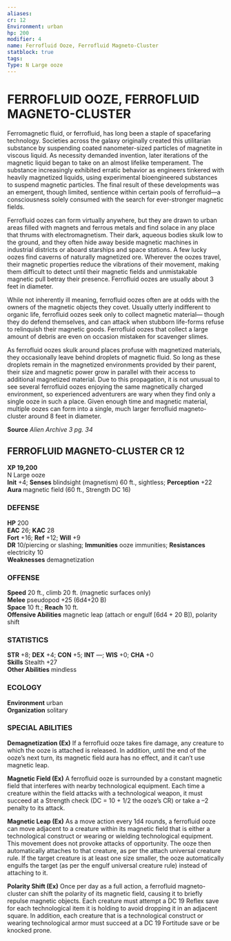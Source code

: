 ```yaml
---
aliases: 
cr: 12
Environment: urban  
hp: 200
modifier: 4
name: Ferrofluid Ooze, Ferrofluid Magneto-Cluster
statblock: true
tags: 
Type: N Large ooze  
---
```

# FERROFLUID OOZE, FERROFLUID MAGNETO-CLUSTER
Ferromagnetic fluid, or ferrofluid, has long been a staple of spacefaring technology. Societies across the galaxy originally created this utilitarian substance by suspending coated nanometer-sized particles of magnetite in viscous liquid. As necessity demanded invention, later iterations of the magnetic liquid began to take on an almost lifelike temperament. The substance increasingly exhibited erratic behavior as engineers tinkered with heavily magnetized liquids, using experimental bioengineered substances to suspend magnetic particles. The final result of these developments was an emergent, though limited, sentience within certain pools of ferrofluid—a consciousness solely consumed with the search for ever-stronger magnetic fields.

Ferrofluid oozes can form virtually anywhere, but they are drawn to urban areas filled with magnets and ferrous metals and find solace in any place that thrums with electromagnetism. Their dark, aqueous bodies skulk low to the ground, and they often hide away beside magnetic machines in industrial districts or aboard starships and space stations. A few lucky oozes find caverns of naturally magnetized ore. Wherever the oozes travel, their magnetic properties reduce the vibrations of their movement, making them difficult to detect until their magnetic fields and unmistakable magnetic pull betray their presence. Ferrofluid oozes are usually about 3 feet in diameter.

While not inherently ill meaning, ferrofluid oozes often are at odds with the owners of the magnetic objects they covet. Usually utterly indifferent to organic life, ferrofluid oozes seek only to collect magnetic material— though they do defend themselves, and can attack when stubborn life-forms refuse to relinquish their magnetic goods. Ferrofluid oozes that collect a large amount of debris are even on occasion mistaken for scavenger slimes.

As ferrofluid oozes skulk around places profuse with magnetized materials, they occasionally leave behind droplets of magnetic fluid. So long as these droplets remain in the magnetized environments provided by their parent, their size and magnetic power grow in parallel with their access to additional magnetized material. Due to this propagation, it is not unusual to see several ferrofluid oozes enjoying the same magnetically charged environment, so experienced adventurers are wary when they find only a single ooze in such a place. Given enough time and magnetic material, multiple oozes can form into a single, much larger ferrofluid magneto-cluster around 8 feet in diameter.

**Source** _Alien Archive 3 pg. 34_

## FERROFLUID MAGNETO-CLUSTER CR 12

**XP 19,200**  
N Large ooze  
**Init** +4; **Senses** blindsight (magnetism) 60 ft., sightless; **Perception** +22  
**Aura** magnetic field (60 ft., Strength DC 16)

### DEFENSE

**HP** 200  
**EAC** 26; **KAC** 28  
**Fort** +16; **Ref** +12; **Will** +9  
**DR** 10/piercing or slashing; **Immunities** ooze immunities; **Resistances** electricity 10  
**Weaknesses** demagnetization

### OFFENSE

**Speed** 20 ft., climb 20 ft. (magnetic surfaces only)  
**Melee** pseudopod +25 (6d4+20 B)  
**Space** 10 ft.; **Reach** 10 ft.  
**Offensive Abilities** magnetic leap (attach or engulf \[6d4 + 20 B\]), polarity shift

### STATISTICS

**STR** +8; **DEX** +4; **CON** +5; **INT** —; **WIS** +0; **CHA** +0  
**Skills** Stealth +27  
**Other Abilities** mindless

### ECOLOGY

**Environment** urban  
**Organization** solitary

### SPECIAL ABILITIES

**Demagnetization (Ex)** If a ferrofluid ooze takes fire damage, any creature to which the ooze is attached is released. In addition, until the end of the ooze’s next turn, its magnetic field aura has no effect, and it can’t use magnetic leap.

**Magnetic Field (Ex)** A ferrofluid ooze is surrounded by a constant magnetic field that interferes with nearby technological equipment. Each time a creature within the field attacks with a technological weapon, it must succeed at a Strength check (DC = 10 + 1/2 the ooze’s CR) or take a –2 penalty to its attack.

**Magnetic Leap (Ex)** As a move action every 1d4 rounds, a ferrofluid ooze can move adjacent to a creature within its magnetic field that is either a technological construct or wearing or wielding technological equipment. This movement does not provoke attacks of opportunity. The ooze then automatically attaches to that creature, as per the attach universal creature rule. If the target creature is at least one size smaller, the ooze automatically engulfs the target (as per the engulf universal creature rule) instead of attaching to it.

**Polarity Shift (Ex)** Once per day as a full action, a ferrofluid magneto-cluster can shift the polarity of its magnetic field, causing it to briefly repulse magnetic objects. Each creature must attempt a DC 19 Reflex save for each technological item it is holding to avoid dropping it in an adjacent square. In addition, each creature that is a technological construct or wearing technological armor must succeed at a DC 19 Fortitude save or be knocked prone.
